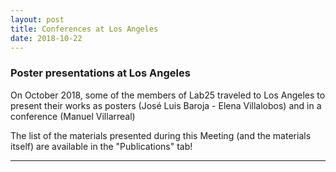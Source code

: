 ```yaml
---
layout: post
title: Conferences at Los Angeles
date: 2018-10-22
---
```


### Poster presentations at Los Angeles

On October 2018, some of the members of Lab25 traveled to Los Angeles to present their works as posters (José Luis Baroja - Elena Villalobos) and in a conference (Manuel Villarreal)

The list of the materials presented during this Meeting (and the materials itself) are available in the "Publications" tab!
____  

 
